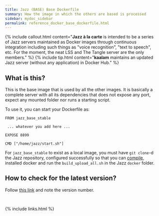 ```yaml
---
title: Jazz (BASE) Base Dockerfile
summary: How the image in which the others are based is processed
sidebar: mydoc_sidebar
permalink: reference_docker_base_dockerfile.html
---
```


{% include callout.html content="**Jazz à la carte** is intended to be a series of Jazz servers maintained as Docker images through
continuous integration including such things as \"voice recognition\", \"text to speech\", etc. For the moment, the neat LSS and The
Tangle server are the only members." %}
{% include tip.html content="**kaalam** maintains an updated Jazz server (without any application) in Docker Hub." %}


## What is this?

This is the base image that is used by all the other images. It is basically a complete server with all its dependencies that does not
expose any port, expect any mounted folder nor runs a starting script.

To use it, you can start your Dockerfile as:

```
FROM jazz_base_stable

 ... whatever you add here ...

EXPOSE 8899

CMD ["/home/jazz/start.sh"]
```

For `jazz_base_stable` to exist as a local image, you must have `git clone`-d the Jazz repository, configured successfully so that you
can [compile](using_compile_jazz.html), installed docker and run the `build_upload_all.sh` in the Jazz `docker` folder.




## How to check for the latest version?

Follow [this link](https://hub.docker.com/r/kaalam/jazz_base/tags) and note the version number.


<br/>

{% include links.html %}
